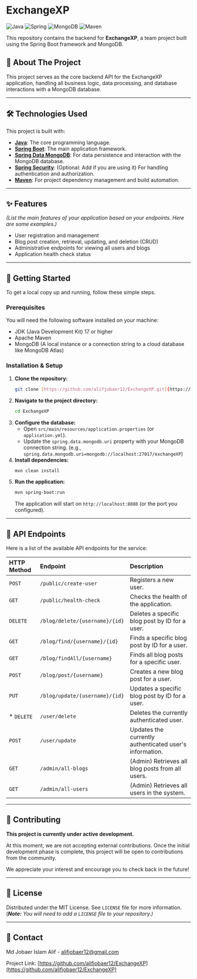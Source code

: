 # ExchangeXP

![Java](https://img.shields.io/badge/Java-ED8B00?style=for-the-badge&logo=openjdk&logoColor=white)
![Spring](https://img.shields.io/badge/Spring-6DB33F?style=for-the-badge&logo=spring&logoColor=white)
![MongoDB](https://img.shields.io/badge/MongoDB-47A248?style=for-the-badge&logo=mongodb&logoColor=white)
![Maven](https://img.shields.io/badge/Maven-C71A36?style=for-the-badge&logo=apachemaven&logoColor=white)

This repository contains the backend for **ExchangeXP**, a team project built using the Spring Boot framework and MongoDB.

## 🌟 About The Project

[//]: # (&#40;***Note:** Add a more detailed description of your project here. What problem does it solve? What is its main purpose?*&#41;)

This project serves as the core backend API for the ExchangeXP application, handling all business logic, data processing, and database interactions with a MongoDB database.

---

## 🛠️ Technologies Used

This project is built with:

* **[Java](https://www.java.com/)**: The core programming language.
* **[Spring Boot](https://spring.io/projects/spring-boot)**: The main application framework.
* **[Spring Data MongoDB](https://spring.io/projects/spring-data-mongodb)**: For data persistence and interaction with the MongoDB database.
* **[Spring Security](https://spring.io/projects/spring-security)**: (Optional: Add if you are using it) For handling authentication and authorization.
* **[Maven](https://maven.apache.org/)**: For project dependency management and build automation.

---

## ✨ Features

*(List the main features of your application based on your endpoints. Here are some examples.)*

* User registration and management
* Blog post creation, retrieval, updating, and deletion (CRUD)
* Administrative endpoints for viewing all users and blogs
* Application health check status

---

## 🚀 Getting Started

To get a local copy up and running, follow these simple steps.

### Prerequisites

You will need the following software installed on your machine:

* JDK (Java Development Kit) 17 or higher
* Apache Maven
* MongoDB (A local instance or a connection string to a cloud database like MongoDB Atlas)

### Installation & Setup

1.  **Clone the repository:**
    ```sh
    git clone [https://github.com/alifjobaer12/ExchangeXP.git](https://github.com/alifjobaer12/ExchangeXP.git)
    ```
2.  **Navigate to the project directory:**
    ```sh
    cd ExchangeXP
    ```
3.  **Configure the database:**
    * Open `src/main/resources/application.properties` (or `application.yml`).
    * Update the `spring.data.mongodb.uri` property with your MongoDB connection string.
      (e.g., `spring.data.mongodb.uri=mongodb://localhost:27017/exchangeXP`)
4.  **Install dependencies:**
    ```sh
    mvn clean install
    ```
5.  **Run the application:**
    ```sh
    mvn spring-boot:run
    ```
    The application will start on `http://localhost:8080` (or the port you configured).

---

## 📄 API Endpoints

Here is a list of the available API endpoints for the service:

| HTTP Method | Endpoint                       | Description                                             |
|:------------|:-------------------------------|:--------------------------------------------------------|
| `POST`      | `/public/create-user`          | Registers a new user.                                   |
| `GET`       | `/public/health-check`         | Checks the health of the application.                   |
| `DELETE`    | `/blog/delete/{username}/{id}` | Deletes a specific blog post by ID for a user.          |
| `GET`       | `/blog/find/{username}/{id}`   | Finds a specific blog post by ID for a user.            |
| `GET`       | `/blog/findAll/{username}`     | Finds all blog posts for a specific user.               |
| `POST`      | `/blog/post/{username}`        | Creates a new blog post for a user.                     |
| `PUT`       | `/blog/update/{username}/{id}` | Updates a specific blog post by ID for a user.          |
| * `DELETE`  | `/user/delete`                 | Deletes the currently authenticated user.               |
| `POST`      | `/user/update`                 | Updates the currently authenticated user's information. |
| `GET`       | `/admin/all-blogs`             | (Admin) Retrieves all blog posts from all users.        |
| `GET`       | `/admin/all-users`             | (Admin) Retrieves all users in the system.              |

---

## 🤝 Contributing

**This project is currently under active development.**

At this moment, we are not accepting external contributions. Once the initial development phase is complete, this project will be open to contributions from the community.

We appreciate your interest and encourage you to check back in the future!

---

## 📜 License

Distributed under the MIT License. See `LICENSE` file for more information. (***Note:** You will need to add a `LICENSE` file to your repository.)*

---

## 📧 Contact

Md Jobaer Islam Alif - [alifjobaer12@gmail.com](mailto:alifjobaer12@example.com)

Project Link: [https://github.com/alifjobaer12/ExchangeXP](https://github.com/alifjobaer12/ExchangeXP)